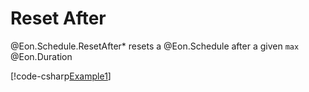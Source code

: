 ﻿# Reset After

@Eon.Schedule.ResetAfter* resets a @Eon.Schedule after a given `max`
@Eon.Duration

[!code-csharp[Example1](../../../Eon.Tests/Examples/ResetAfterTests.cs#Example1)]
